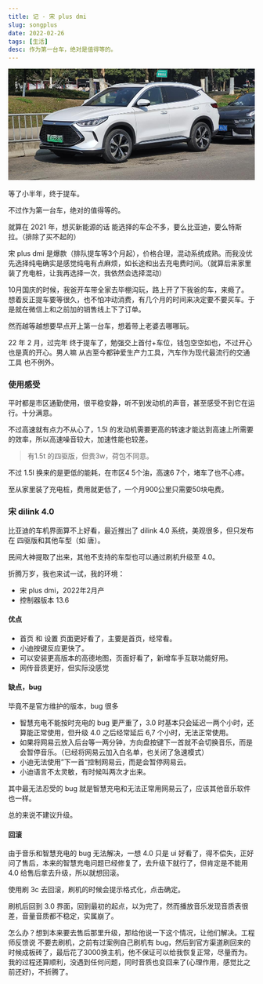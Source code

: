 ```yaml
---
title: 记 - 宋 plus dmi
slug: songplus
date: 2022-02-26
tags: [生活]
desc: 作为第一台车，绝对是值得等的。
---
```


![](/statics/img/IMG_20220226_113219.jpg)

等了小半年，终于提车。

不过作为第一台车，绝对的值得等的。 

就算在 2021 年，想买新能源的话 能选择的车企不多，要么比亚迪，要么特斯拉。（排除了买不起的）

宋 plus dmi 是爆款（排队提车等3个月起），价格合理，混动系统成熟。而我没优先选择纯电确实是感觉纯电有点麻烦，如长途和出去充电费时间。（就算后来家里装了充电桩，让我再选择一次，我依然会选择混动）

10月国庆的时候，我爸开车带全家去毕棚沟玩，路上开了下我爸的车，来瘾了。想着反正提车要等很久，也不怕冲动消费，有几个月的时间来决定要不要买车。于是就在微信上和之前加的销售线上下了订单。

然而越等越想要早点开上第一台车，想着带上老婆去哪哪玩。

22 年 2 月，过完年 终于提车了，勉强交上首付+车位，钱包空空如也，不过开心也是真的开心。男人嘛 从古至今都钟爱生产力工具，汽车作为现代最流行的交通工具 也不例外。

### 使用感受
平时都是市区通勤使用，很平稳安静，听不到发动机的声音，甚至感受不到它在运行。十分满意。

不过高速就有点力不从心了，1.5l 的发动机需要更高的转速才能达到高速上所需要的效率，所以高速噪音较大，加速性能也较差。

> 有1.5t 的四驱版，但贵3w，荷包不同意。

不过 1.5l 换来的是更低的能耗，在市区4 5个油，高速6 7个，堵车了也不心疼。

至从家里装了充电桩，费用就更低了，一个月900公里只需要50块电费。


### 宋 dilink 4.0
比亚迪的车机界面算不上好看，最近推出了 dilink 4.0 系统，美观很多，但只发布在 四驱版和其他车型（如 唐）。

民间大神提取了出来，其他不支持的车型也可以通过刷机升级至 4.0。

折腾万岁，我也来试一试，我的环境：

- 宋 plus dmi，2022年2月产
- 控制器版本 13.6

#### 优点
- 首页 和 设置 页面更好看了，主要是首页，经常看。
- 小迪按键反应更快了。
- 可以安装更高版本的高德地图，页面好看了，新增车手互联功能好用。
- 网传音质更好，但实际没感觉

#### 缺点，bug
毕竟不是官方维护的版本，bug 很多

- 智慧充电不能按时充电的 bug 更严重了，3.0 时基本只会延迟一两个小时，还算能正常使用，但升级 4.0 之后经常延后 6,7 个小时，无法正常使用。
- 如果将网易云放入后台等一两分钟，方向盘按键下一首就不会切换音乐，而是会暂停音乐。（已经将网易云加入白名单，也关闭了急速模式）
- 小迪无法使用”下一首“控制网易云，而是会暂停网易云。
- 小迪语言不太灵敏，有时候叫两次才出来。

其中最无法忍受的 bug 就是智慧充电和无法正常用网易云了，应该其他音乐软件也一样。

总的来说不建议升级。

#### 回滚
由于音乐和智慧充电的 bug 无法解决，一想 4.0 只是 ui 好看了，得不偿失，正好问了售后，本来的智慧充电问题已经修复了，去升级下就行了，但肯定是不能用 4.0 给售后拿去升级，所以就想回滚。

使用刷 3c 去回滚，刷机的时候会提示格式化，点击确定。

刷机后回到 3.0 界面，回到最初的起点，以为完了，然而播放音乐发现音质表很差，音量音质都不稳定，实属崩了。

怎么办？想到本来要去售后那里升级，那给他说一下这个情况，让他们解决。工程师反馈说 不要去刷机，之前有过案例自己刷机有 bug，然后到官方渠道刷回来的时候成板砖了，最后花了3000换主机，他不保证可以给我恢复正常，尽量而为。我的过程还算顺利，没遇到任何问题，同时音质也变回来了(心理作用，感觉比之前还好)，不折腾了。
